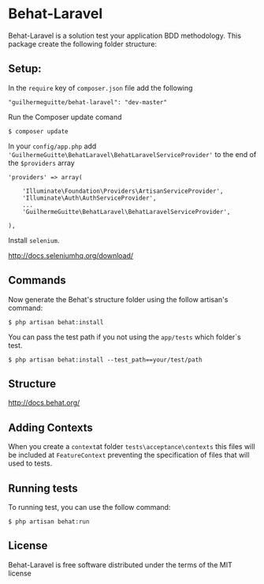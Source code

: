 Behat-Laravel
============

Behat-Laravel is a solution test your application BDD methodology. This package create the following folder structure:

Setup:
------

In the ```require``` key of ```composer.json``` file add the following

```
"guilhermeguitte/behat-laravel": "dev-master"
```


Run the Composer update comand
```
$ composer update
```


In your ```config/app.php``` add ```'GuilhermeGuitte\BehatLaravel\BehatLaravelServiceProvider'``` to the end of the ```$providers``` array

```
'providers' => array(

    'Illuminate\Foundation\Providers\ArtisanServiceProvider',
    'Illuminate\Auth\AuthServiceProvider',
    ...
    'GuilhermeGuitte\BehatLaravel\BehatLaravelServiceProvider',

),
```

Install ```selenium```.

http://docs.seleniumhq.org/download/

Commands
----------------
Now generate the Behat's structure folder using the follow artisan's command:

```
$ php artisan behat:install
```

You can pass the test path if you not using the ```app/tests``` which folder`s test.

```
$ php artisan behat:install --test_path==your/test/path
```

Structure
---------

http://docs.behat.org/


Adding Contexts
---------------

When you create a ```context```at folder ```tests\acceptance\contexts``` this files
will be included at ```FeatureContext``` preventing the specification of files
that will used to tests.


Running tests
-------------

To running test, you can use the follow command:

```
$ php artisan behat:run
```

License
-------
Behat-Laravel is free software distributed under the terms of the MIT license
